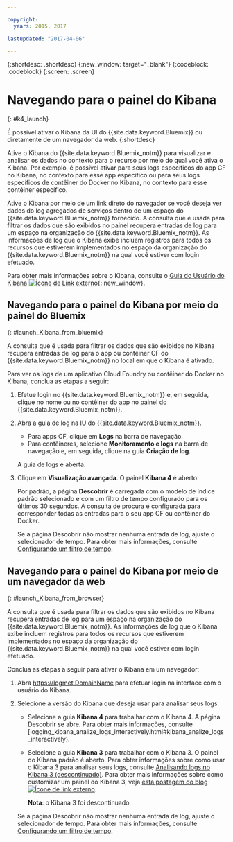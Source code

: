 ```yaml
---

copyright:
  years: 2015, 2017

lastupdated: "2017-04-06"

---
```



{:shortdesc: .shortdesc}
{:new_window: target="_blank"}
{:codeblock: .codeblock}
{:screen: .screen}


# Navegando para o painel do Kibana
{: #k4_launch}

É possível ativar o Kibana da UI do {{site.data.keyword.Bluemix}} ou diretamente de um navegador da web.
{:shortdesc}

Ative o Kibana do {{site.data.keyword.Bluemix_notm}} para visualizar e analisar os dados no contexto para o recurso por meio do qual você ativa o Kibana. Por exemplo, é possível ativar para seus logs específicos do app CF no Kibana, no contexto para esse app específico ou para seus logs específicos de contêiner do Docker no Kibana, no contexto para esse contêiner específico. 
    
Ative o Kibana por meio de um link direto do navegador se você deseja ver dados do log agregados de serviços dentro de um espaço do {{site.data.keyword.Bluemix_notm}} fornecido. A consulta que é usada para filtrar os dados que são exibidos no painel recupera entradas de log para um espaço na organização do
    {{site.data.keyword.Bluemix_notm}}. As informações de log que o Kibana
    exibe incluem registros para todos os recursos que estiverem implementados no espaço da organização do {{site.data.keyword.Bluemix_notm}} na qual você estiver com login efetuado. 

Para obter mais informações sobre o Kibana, consulte o [Guia do Usuário do Kibana ![Ícone de Link externo](../../../icons/launch-glyph.svg "External link icon")](https://www.elastic.co/guide/en/kibana/4.1/index.html){: new_window}.
    

##  Navegando para o painel do Kibana por meio do painel do Bluemix
{: #launch_Kibana_from_bluemix}

A consulta que é usada para filtrar os dados que são exibidos no Kibana recupera entradas de log para o app ou contêiner CF do {{site.data.keyword.Bluemix_notm}} no local em que o Kibana é ativado. 

Para ver os logs de um aplicativo Cloud Foundry ou contêiner do Docker no Kibana, conclua as etapas a seguir:

1. Efetue login no {{site.data.keyword.Bluemix_notm}} e, em seguida, clique no nome ou no contêiner do app no painel do {{site.data.keyword.Bluemix_notm}}. 
    
2. Abra a guia de log na IU do {{site.data.keyword.Bluemix_notm}}.

    * Para apps CF, clique em **Logs** na barra de navegação. 
    * Para contêineres, selecione **Monitoramento e logs** na barra de navegação e, em seguida, clique na guia **Criação de log**. 
    
    A guia de logs é aberta. 
    
3. Clique em **Visualização avançada**. O painel **Kibana 4** é aberto.

    Por padrão, a página **Descobrir** é carregada com o modelo de índice padrão selecionado e com um filtro de tempo configurado para os últimos 30 segundos. A consulta de procura é configurada para corresponder todas as entradas para o seu app CF ou contêiner do Docker.

    Se a página Descobrir não mostrar nenhuma entrada de log, ajuste o selecionador de tempo. Para obter mais informações, consulte [Configurando um filtro de tempo](logging_kibana_set_time_filter.html#set_time_filter).


##  Navegando para o painel do Kibana por meio de um navegador da web
{: #launch_Kibana_from_browser}

A consulta que é usada para filtrar os dados que são exibidos no Kibana recupera entradas de log para um espaço na organização do {{site.data.keyword.Bluemix_notm}}. As informações de log que o Kibana exibe incluem registros para todos os recursos que estiverem implementados no espaço da organização do {{site.data.keyword.Bluemix_notm}} na qual você estiver com login efetuado.

Conclua as etapas a seguir para ativar o Kibana em um navegador:

1. Abra [https://logmet.<span class="keyword" data-hd-keyref="DomainName">DomainName</span>](https://logmet.{DomainName}) para efetuar login na interface com o usuário do Kibana.

2. Selecione a versão do Kibana que deseja usar para analisar seus logs.
    * Selecione a guia **Kibana 4** para trabalhar com o Kibana 4. A página Descobrir se abre. Para obter mais informações, consulte [logging_kibana_analize_logs_interactively.html#kibana_analize_logs_interactively).
    * Selecione a guia **Kibana 3** para trabalhar com o Kibana 3. O painel do Kibana padrão é aberto. Para obter informações sobre como usar o Kibana 3 para analisar seus logs, consulte [Analisando logs no Kibana 3 (descontinuado)](../logging_view_kibana3.html#analyzing_logs_Kibana3). Para obter mais informações sobre como customizar um painel do Kibana 3, veja [esta postagem do blog ![Ícone de link externo](../../../icons/launch-glyph.svg "Ícone de link externo")](https://www.ibm.com/blogs/bluemix/2015/09/creating-custom-kibana-dashboard-in-bluemix/).
     
        **Nota**: o Kibana 3 foi descontinuado.

    Se a página Descobrir não mostrar nenhuma entrada de log, ajuste o selecionador de tempo. Para obter mais informações, consulte [Configurando um filtro de tempo](logging_kibana_set_time_filter.html#set_time_filter).


